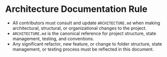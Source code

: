 # Architecture Documentation Rule

- All contributors must consult and update `ARCHITECTURE.md` when making architectural, structural, or organizational changes to the project.
- `ARCHITECTURE.md` is the canonical reference for project structure, state management, testing, and conventions.
- Any significant refactor, new feature, or change to folder structure, state management, or testing process must be reflected in this document. 